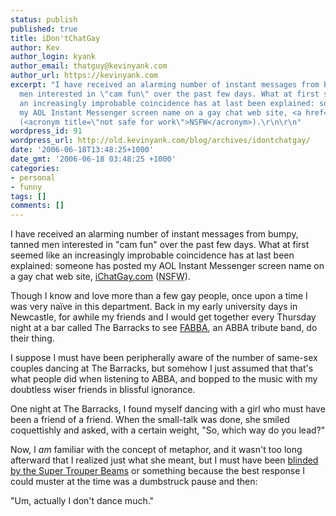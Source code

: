 ```yaml
---
status: publish
published: true
title: iDon'tChatGay
author: Kev
author_login: kyank
author_email: thatguy@kevinyank.com
author_url: https://kevinyank.com
excerpt: "I have received an alarming number of instant messages from bumpy, tanned
  men interested in \"cam fun\" over the past few days. What at first seemed like
  an increasingly improbable coincidence has at last been explained: someone has posted
  my AOL Instant Messenger screen name on a gay chat web site, <a href=\"http://www.ichatgay.com/\">iChatGay.com</a>
  (<acronym title=\"not safe for work\">NSFW</acronym>).\r\n\r\n"
wordpress_id: 91
wordpress_url: http://old.kevinyank.com/blog/archives/idontchatgay/
date: '2006-06-18T13:48:25+1000'
date_gmt: '2006-06-18 03:48:25 +1000'
categories:
- personal
- funny
tags: []
comments: []
---
```

<p>I have received an alarming number of instant messages from bumpy, tanned men interested in "cam fun" over the past few days. What at first seemed like an increasingly improbable coincidence has at last been explained: someone has posted my AOL Instant Messenger screen name on a gay chat web site, <a href="http://www.ichatgay.com/">iChatGay.com</a> (<acronym title="not safe for work">NSFW</acronym>).</p>
<p><a id="more"></a><a id="more-91"></a>Though I know and love more than a few gay people, once upon a time I was very naïve in this department. Back in my early university days in Newcastle, for awhile my friends and I would get together every Thursday night at a bar called The Barracks to see <a href="http://www.newcastlemusic.net/artists.php?ID=145">FABBA</a>, an ABBA tribute band, do their thing.</p>
<p>I suppose I must have been peripherally aware of the number of same-sex couples dancing at The Barracks, but somehow I just assumed that that's what people did when listening to ABBA, and bopped to the music with my doubtless wiser friends in blissful ignorance.</p>
<p>One night at The Barracks, I found myself dancing with a girl who must have been a friend of a friend. When the small-talk was done, she smiled coquettishly and asked, with a certain weight, "So, which way do you lead?"</p>
<p>Now, I <em>am</em> familiar with the concept of metaphor, and it wasn't too long afterward that I realized just what she meant, but I must have been <a href="http://www.lyricsfreak.com/a/abba/super+trouper_20002993.html">blinded by the Super Trouper Beams</a> or something because the best response I could muster at the time was a dumbstruck pause and then:</p>
<p>"Um, actually I don't dance much."</p>

